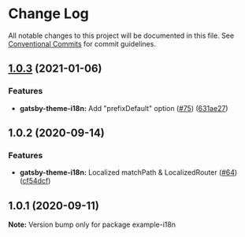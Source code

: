 # Change Log

All notable changes to this project will be documented in this file.
See [Conventional Commits](https://conventionalcommits.org) for commit guidelines.

## [1.0.3](https://github.com/gatsbyjs/themes/compare/example-i18n@1.0.2...example-i18n@1.0.3) (2021-01-06)

### Features

- **gatsby-theme-i18n:** Add "prefixDefault" option ([#75](https://github.com/gatsbyjs/themes/issues/75)) ([631ae27](https://github.com/gatsbyjs/themes/commit/631ae27ad4541be60cb4e3893bfa0cf0aebc7d84))

## 1.0.2 (2020-09-14)

### Features

- **gatsby-theme-i18n:** Localized matchPath & LocalizedRouter ([#64](https://github.com/gatsbyjs/themes/issues/64)) ([cf54dcf](https://github.com/gatsbyjs/themes/commit/cf54dcfc0c4bc9f2fcb030a84ef167d9292c29ed))

## 1.0.1 (2020-09-11)

**Note:** Version bump only for package example-i18n
